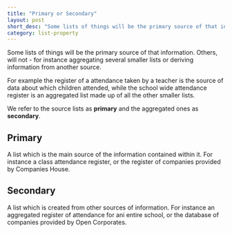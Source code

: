 ```yaml
---
title: "Primary or Secondary"
layout: post
short_desc: "Some lists of things will be the primary source of that information. Others, will not - for instance aggregating several smaller lists or deriving information from another source."
category: list-property
---
```


Some lists of things will be the primary source of that information. Others, will not - for instance aggregating several smaller lists or deriving information from another source.

For example the register of a attendance taken by a teacher is the source of data about which children attended, while the school wide attendance register is an aggregated list made up of all the other smaller lists.

We refer to the source lists as <strong class="chip">primary</strong> and the aggregated ones as <strong class="chip">secondary</strong>.


## Primary

A list which is the main source of the information contained within it. For instance a class attendance register, or the register of companies provided by Companies House.

## Secondary

A list which is created from other sources of information. For instance an aggregated register of attendance for ani entire school, or the database of companies provided by Open Corporates.
